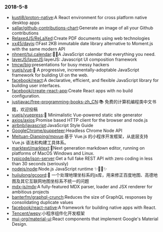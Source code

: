 ### 2018-5-8 
* [kusti8/proton-native](https://github.com//kusti8/proton-native):A React environment for cross platform native desktop apps 
* [sallar/github-contributions-chart](https://github.com//sallar/github-contributions-chart):Generate an image of all your Github contributions 
* [RelaxedJS/ReLaXed](https://github.com//RelaxedJS/ReLaXed):Create PDF documents using web technologies 
* [xx45/dayjs](https://github.com//xx45/dayjs):⏰Fast 2KB immutable date library alternative to Moment.js with the same modern API 
* [nhnent/tui.calendar](https://github.com//nhnent/tui.calendar):🍞📅A JavaScript calendar that everything you need. 
* [layerJS/layerJS](https://github.com//layerJS/layerJS):layerJS: Javascript UI composition framework 
* [tmcw/big](https://github.com//tmcw/big):presentations for busy messy hackers 
* [vuejs/vue](https://github.com//vuejs/vue):🖖 A progressive, incrementally-adoptable JavaScript framework for building UI on the web. 
* [facebook/react](https://github.com//facebook/react):A declarative, efficient, and flexible JavaScript library for building user interfaces. 
* [facebook/create-react-app](https://github.com//facebook/create-react-app):Create React apps with no build configuration. 
* [justjavac/free-programming-books-zh_CN](https://github.com//justjavac/free-programming-books-zh_CN):📚 免费的计算机编程类中文书籍，欢迎投稿 
* [vuejs/vuepress](https://github.com//vuejs/vuepress):📝 Minimalistic Vue-powered static site generator 
* [axios/axios](https://github.com//axios/axios):Promise based HTTP client for the browser and node.js 
* [airbnb/javascript](https://github.com//airbnb/javascript):JavaScript Style Guide 
* [GoogleChrome/puppeteer](https://github.com//GoogleChrome/puppeteer):Headless Chrome Node API 
* [Meituan-Dianping/mpvue](https://github.com//Meituan-Dianping/mpvue):基于 Vue.js 的小程序开发框架，从底层支持 Vue.js 语法和构建工具体系。 
* [marktext/marktext](https://github.com//marktext/marktext):📝Next generation markdown editor, running on platforms of MacOS Windows and Linux. 
* [typicode/json-server](https://github.com//typicode/json-server):Get a full fake REST API with zero coding in less than 30 seconds (seriously) 
* [nodejs/node](https://github.com//nodejs/node):Node.js JavaScript runtime ✨🐢🚀✨ 
* [hujiulong/gcoord](https://github.com//hujiulong/gcoord):📍 一个处理地理坐标系的js库，用来修正百度地图、高德地图及其它互联网地图坐标系不统一的问题 
* [mdx-js/mdx](https://github.com//mdx-js/mdx):A fully-featured MDX parser, loader and JSX renderer for ambitious projects 
* [banterfm/graphql-crunch](https://github.com//banterfm/graphql-crunch):Reduces the size of GraphQL responses by consolidating duplicate values 
* [facebook/react-native](https://github.com//facebook/react-native):A framework for building native apps with React. 
* [Tencent/wepy](https://github.com//Tencent/wepy):小程序组件化开发框架 
* [mui-org/material-ui](https://github.com//mui-org/material-ui):React components that implement Google's Material Design. 
